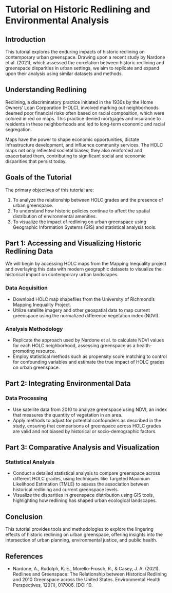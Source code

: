 # Tutorial on Historic Redlining and Environmental Analysis

## Introduction

This tutorial explores the enduring impacts of historic redlining on contemporary urban greenspace. Drawing upon a recent study by Nardone et al. (2021), which assessed the correlation between historic redlining and greenspace disparities in urban settings, we aim to replicate and expand upon their analysis using similar datasets and methods.

## Understanding Redlining

Redlining, a discriminatory practice initiated in the 1930s by the Home Owners’ Loan Corporation (HOLC), involved marking out neighborhoods deemed poor financial risks often based on racial composition, which were colored in red on maps. This practice denied mortgages and insurance to residents in these neighborhoods and led to long-term economic and racial segregation.

Maps have the power to shape economic opportunities, dictate infrastructure development, and influence community services. The HOLC maps not only reflected societal biases; they also reinforced and exacerbated them, contributing to significant social and economic disparities that persist today.

## Goals of the Tutorial

The primary objectives of this tutorial are:
1. To analyze the relationship between HOLC grades and the presence of urban greenspace.
2. To understand how historic policies continue to affect the spatial distribution of environmental amenities.
3. To visualize the impact of redlining on urban greenspace using Geographic Information Systems (GIS) and statistical analysis tools.

## Part 1: Accessing and Visualizing Historic Redlining Data

We will begin by accessing HOLC maps from the Mapping Inequality project and overlaying this data with modern geographic datasets to visualize the historical impact on contemporary urban landscapes.

### Data Acquisition
- Download HOLC map shapefiles from the University of Richmond’s Mapping Inequality Project.
- Utilize satellite imagery and other geospatial data to map current greenspace using the normalized difference vegetation index (NDVI).

### Analysis Methodology
- Replicate the approach used by Nardone et al. to calculate NDVI values for each HOLC neighborhood, assessing greenspace as a health-promoting resource.
- Employ statistical methods such as propensity score matching to control for confounding variables and estimate the true impact of HOLC grades on urban greenspace.

## Part 2: Integrating Environmental Data

### Data Processing
- Use satellite data from 2010 to analyze greenspace using NDVI, an index that measures the quantity of vegetation in an area.
- Apply methods to adjust for potential confounders as described in the study, ensuring that comparisons of greenspace across HOLC grades are valid and not biased by historical or socio-demographic factors.

## Part 3: Comparative Analysis and Visualization

### Statistical Analysis
- Conduct a detailed statistical analysis to compare greenspace across different HOLC grades, using techniques like Targeted Maximum Likelihood Estimation (TMLE) to assess the association between historical redlining and current greenspace levels.
- Visualize the disparities in greenspace distribution using GIS tools, highlighting how redlining has shaped urban ecological landscapes.

## Conclusion

This tutorial provides tools and methodologies to explore the lingering effects of historic redlining on urban greenspace, offering insights into the intersection of urban planning, environmental justice, and public health.

## References

- Nardone, A., Rudolph, K. E., Morello-Frosch, R., & Casey, J. A. (2021). Redlines and Greenspace: The Relationship between Historical Redlining and 2010 Greenspace across the United States. Environmental Health Perspectives, 129(1), 017006. [DOI:10.

